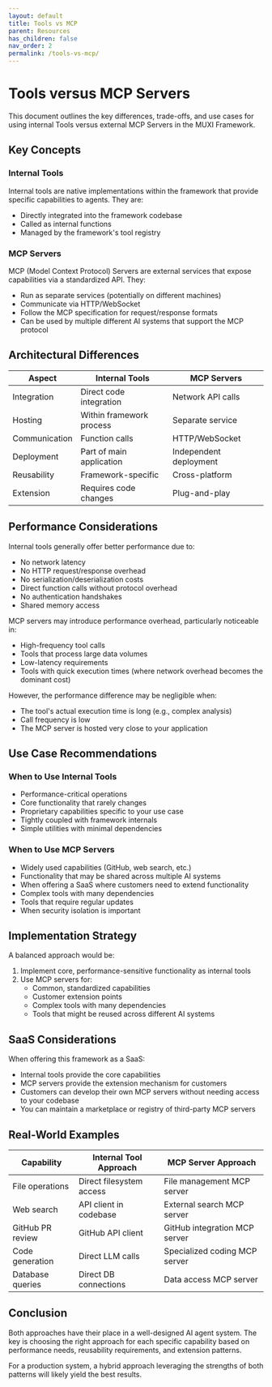 ```yaml
---
layout: default
title: Tools vs MCP
parent: Resources
has_children: false
nav_order: 2
permalink: /tools-vs-mcp/
---
```

# Tools versus MCP Servers

This document outlines the key differences, trade-offs, and use cases for using internal Tools versus external MCP Servers in the MUXI Framework.

## Key Concepts

### Internal Tools
Internal tools are native implementations within the framework that provide specific capabilities to agents. They are:
- Directly integrated into the framework codebase
- Called as internal functions
- Managed by the framework's tool registry

### MCP Servers
MCP (Model Context Protocol) Servers are external services that expose capabilities via a standardized API. They:
- Run as separate services (potentially on different machines)
- Communicate via HTTP/WebSocket
- Follow the MCP specification for request/response formats
- Can be used by multiple different AI systems that support the MCP protocol

## Architectural Differences

| Aspect | Internal Tools | MCP Servers |
|--------|---------------|-------------|
| Integration | Direct code integration | Network API calls |
| Hosting | Within framework process | Separate service |
| Communication | Function calls | HTTP/WebSocket |
| Deployment | Part of main application | Independent deployment |
| Reusability | Framework-specific | Cross-platform |
| Extension | Requires code changes | Plug-and-play |

## Performance Considerations

Internal tools generally offer better performance due to:
- No network latency
- No HTTP request/response overhead
- No serialization/deserialization costs
- Direct function calls without protocol overhead
- No authentication handshakes
- Shared memory access

MCP servers may introduce performance overhead, particularly noticeable in:
- High-frequency tool calls
- Tools that process large data volumes
- Low-latency requirements
- Tools with quick execution times (where network overhead becomes the dominant cost)

However, the performance difference may be negligible when:
- The tool's actual execution time is long (e.g., complex analysis)
- Call frequency is low
- The MCP server is hosted very close to your application

## Use Case Recommendations

### When to Use Internal Tools
- Performance-critical operations
- Core functionality that rarely changes
- Proprietary capabilities specific to your use case
- Tightly coupled with framework internals
- Simple utilities with minimal dependencies

### When to Use MCP Servers
- Widely used capabilities (GitHub, web search, etc.)
- Functionality that may be shared across multiple AI systems
- When offering a SaaS where customers need to extend functionality
- Complex tools with many dependencies
- Tools that require regular updates
- When security isolation is important

## Implementation Strategy

A balanced approach would be:
1. Implement core, performance-sensitive functionality as internal tools
2. Use MCP servers for:
   - Common, standardized capabilities
   - Customer extension points
   - Complex tools with many dependencies
   - Tools that might be reused across different AI systems

## SaaS Considerations

When offering this framework as a SaaS:
- Internal tools provide the core capabilities
- MCP servers provide the extension mechanism for customers
- Customers can develop their own MCP servers without needing access to your codebase
- You can maintain a marketplace or registry of third-party MCP servers

## Real-World Examples

| Capability | Internal Tool Approach | MCP Server Approach |
|------------|------------------------|---------------------|
| File operations | Direct filesystem access | File management MCP server |
| Web search | API client in codebase | External search MCP server |
| GitHub PR review | GitHub API client | GitHub integration MCP server |
| Code generation | Direct LLM calls | Specialized coding MCP server |
| Database queries | Direct DB connections | Data access MCP server |

## Conclusion

Both approaches have their place in a well-designed AI agent system. The key is choosing the right approach for each specific capability based on performance needs, reusability requirements, and extension patterns.

For a production system, a hybrid approach leveraging the strengths of both patterns will likely yield the best results.
